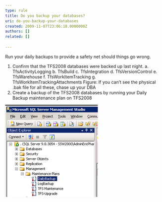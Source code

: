 ```yaml
---
type: rule
title: Do you backup your databases?
uri: do-you-backup-your-databases
created: 2009-11-07T23:06:18.0000000Z
authors: []
related: []

---
```


Run your daily backups to provide a safety net should things go wrong.

1. Confirm that the TFS2008 databases were backed up last night. 
a. TfsActivityLogging
b. TfsBuild
c. TfsIntegration
d. TfsVersionControl
e. TfsWarehouse 
f. TfsWorkItemTracking
g. TfsWorkItemTrackingAttachments
Figure: If you can’t see the physical .bak file for all these, chase up your DBA
2. Create a backup of the TFS2008 databases by running your Daily Backup maintenance plan on TFS2008 

![Before starting, kick off the daily backups](RunDailyBackup.png)

